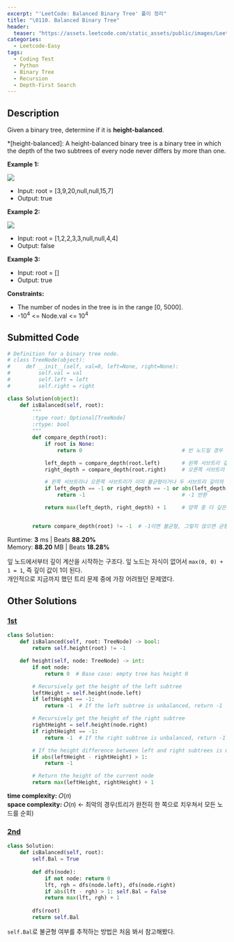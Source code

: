 ```yaml
---
excerpt: "'LeetCode: Balanced Binary Tree' 풀이 정리"
title: "\0110. Balanced Binary Tree"
header:
  teaser: "https://assets.leetcode.com/static_assets/public/images/LeetCode_Sharing.png"
categories:
  - Leetcode-Easy
tags:
  - Coding Test
  - Python
  - Binary Tree
  - Recursion
  - Depth-First Search
---
```


## <i class="fa-solid fa-file-lines"></i> Description

Given a binary tree, determine if it is **height-balanced**.

*[height-balanced]: A height-balanced binary tree is a binary tree in which the depth of the two subtrees of every node never differs by more than one.

**Example 1:**

![](https://assets.leetcode.com/uploads/2020/10/06/balance_1.jpg)

- Input: root = [3,9,20,null,null,15,7]
- Output: true

**Example 2:**

![](https://assets.leetcode.com/uploads/2020/10/06/balance_2.jpg)

- Input: root = [1,2,2,3,3,null,null,4,4]
- Output: false

**Example 3:**

- Input: root = []
- Output: true

**Constraints:**

- The number of nodes in the tree is in the range [0, 5000].
- -10<sup>4</sup> <= Node.val <= 10<sup>4</sup>

## <i class="fa-solid fa-cloud-arrow-up"></i> Submitted Code

```python
# Definition for a binary tree node.
# class TreeNode(object):
#     def __init__(self, val=0, left=None, right=None):
#         self.val = val
#         self.left = left
#         self.right = right

class Solution(object):
    def isBalanced(self, root):
        """
        :type root: Optional[TreeNode]
        :rtype: bool
        """
        def compare_depth(root):
            if root is None:
                return 0                                # 빈 노드일 경우 깊이에 +0

            left_depth = compare_depth(root.left)       # 왼쪽 서브트리 깊이 계산
            right_depth = compare_depth(root.right)     # 오른쪽 서브트리 깊이 계산

            # 왼쪽 서브트리나 오른쪽 서브트리가 이미 불균형이거나 두 서브트리 깊이의 차이가 2 이상(불균형)
            if left_depth == -1 or right_depth == -1 or abs(left_depth - right_depth) > 1:
                return -1                               # -1 반환

            return max(left_depth, right_depth) + 1     # 양쪽 중 더 깊은 서브트리의 깊이에 +1


        return compare_depth(root) != -1  # -1이면 불균형, 그렇지 않으면 균형
```
<i class="fa-solid fa-clock"></i> Runtime: **3** ms \| Beats **88.20%**    
<i class="fa-solid fa-memory"></i> Memory: **88.20** MB \| Beats **18.28%**

잎 노드에서부터 깊이 계산을 시작하는 구조다. 잎 노드는 자식이 없어서 `max(0, 0) + 1 = 1`, 즉 깊이 값이 1이 된다.    
개인적으로 지금까지 했던 트리 문제 중에 가장 어려웠던 문제였다.

## <i class="fa-solid fa-flask"></i> Other Solutions

### <a href="https://leetcode.com/problems/balanced-binary-tree/solutions/6108795/0-ms-runtime-beats-100-user-code-idea-al-6u01/" target="_blank">1st</a>

```python
class Solution:
    def isBalanced(self, root: TreeNode) -> bool:
        return self.height(root) != -1

    def height(self, node: TreeNode) -> int:
        if not node:
            return 0  # Base case: empty tree has height 0

        # Recursively get the height of the left subtree
        leftHeight = self.height(node.left)
        if leftHeight == -1:
            return -1  # If the left subtree is unbalanced, return -1

        # Recursively get the height of the right subtree
        rightHeight = self.height(node.right)
        if rightHeight == -1:
            return -1  # If the right subtree is unbalanced, return -1

        # If the height difference between left and right subtrees is more than 1, return -1
        if abs(leftHeight - rightHeight) > 1:
            return -1

        # Return the height of the current node
        return max(leftHeight, rightHeight) + 1
```
<i class="fa-solid fa-clock"></i> **time complexity:** 𝑂(𝑛)    
<i class="fa-solid fa-memory"></i> **space complexity:** 𝑂(𝑛) ← 최악의 경우(트리가 완전히 한 쪽으로 치우쳐서 모든 노드를 순회)   


### <a href="https://leetcode.com/problems/balanced-binary-tree/solutions/981648/python-simple-dfs-explained-by-dbabichev-tp91/" target="_blank">2nd</a>

```python
class Solution:
    def isBalanced(self, root):
        self.Bal = True
        
        def dfs(node):
            if not node: return 0
            lft, rgh = dfs(node.left), dfs(node.right)
            if abs(lft - rgh) > 1: self.Bal = False
            return max(lft, rgh) + 1
            
        dfs(root)
        return self.Bal
```
`self.Bal`로 불균형 여부를 추적하는 방법은 처음 봐서 참고해봤다.